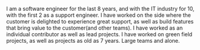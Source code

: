 I am a software engineer for the last 8 years, and with the IT industry for 10, with the first 2 as a support engineer. I have worked on the side where the customer is delighted to experience great support, as well as  build features that bring value to the customer(and other teams). I have worked as an individual contributor as well as lead projects. I have worked on green field projects, as well as projects as old as 7 years. Large teams and alone.
